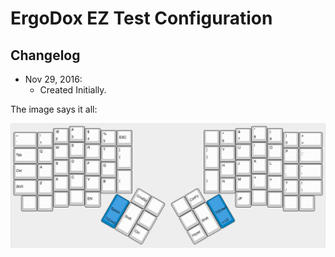 # ErgoDox EZ Test Configuration

## Changelog

* Nov 29, 2016:
  * Created Initially.

The image says it all:

![Default](layer0-layout.png)
